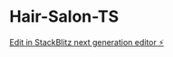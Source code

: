# Hair-Salon-TS

[Edit in StackBlitz next generation editor ⚡️](https://stackblitz.com/~/github.com/Maxim-Cherkasov/Hair-Salon-TS)